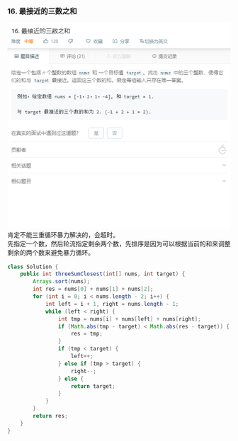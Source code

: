 ### 16. 最接近的三数之和
![](../imgs/2019-01-18_213019.png)   
肯定不能三重循环暴力解决的，会超时。   
先指定一个数，然后轮流指定剩余两个数，先排序是因为可以根据当前的和来调整剩余的两个数来避免暴力循环。
```java
class Solution {
    public int threeSumClosest(int[] nums, int target) {
        Arrays.sort(nums);
        int res = nums[0] + nums[1] + nums[2];
        for (int i = 0; i < nums.length - 2; i++) {
            int left = i + 1, right = nums.length - 1;
            while (left < right) {
                int tmp = nums[i] + nums[left] + nums[right];
                if (Math.abs(tmp - target) < Math.abs(res - target)) {
                    res = tmp;
                }
                if (tmp < target) {
                    left++;
                } else if (tmp > target) {
                    right--;
                } else {
                    return target;
                }
            }
        }
        return res;
    }
}
```